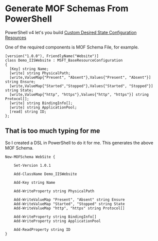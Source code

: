 # Generate MOF Schemas From PowerShell
PowerShell v4 let's you build [Custom Desired State Configuration Resources](http://technet.microsoft.com/en-us/library/dn249927.aspx)

One of the required components is MOF Schema File, for example.

	[version("1.0.0"), FriendlyName("Website")] 
	class Demo_IISWebsite : MSFT_BaseResourceConfiguration
	{
	  [Key] string Name;
	  [write] string PhysicalPath;
	  [write,ValueMap{"Present", "Absent"},Values{"Present", "Absent"}] string Ensure;
	  [write,ValueMap{"Started","Stopped"},Values{"Started", "Stopped"}] string State;
	  [write,ValueMap{"http", "https"},Values{"http", "https"}] string Protocol[];
	  [write] string BindingInfo[];
	  [write] string ApplicationPool;
	  [read] string ID;
	};
## That is too much typing for me
So I created a DSL in PowerShell to do it for me. This generates the above MOF Schema.

	New-MOFSchema WebSite {
	
	    Set-Version 1.0.1	
	    
		Add-ClassName Demo_IISWebsite
	
	    Add-Key string Name
	
	    Add-WriteProperty string PhysicalPath
	
	    Add-WriteValueMap "Present", "Absent" string Ensure
	    Add-WriteValueMap "Started", "Stopped" string State
	    Add-WriteValueMap "http", "https" string Protocol[]
	
	    Add-WriteProperty string BindingInfo[]
	    Add-WriteProperty string ApplicationPool
	
	    Add-ReadProperty string ID
	}
